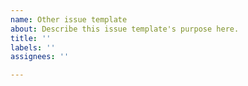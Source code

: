 ```yaml
---
name: Other issue template
about: Describe this issue template's purpose here.
title: ''
labels: ''
assignees: ''

---
```

<!-- 
Please write your questions or enhancement request, anything other than bug report.
You may write the description in English or in Japanese.
-->
